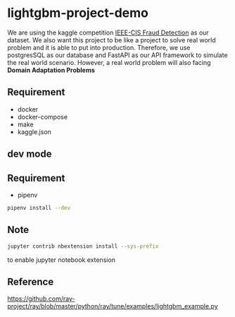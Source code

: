 # lightgbm-project-demo
We are using the kaggle competition [IEEE-CIS Fraud Detection](https://www.kaggle.com/c/ieee-fraud-detection/data) as our dataset. We also want this project to be like a project to solve real world problem and it is able to put into production. 
Therefore, we use postgresSQL as our database and FastAPI as our API framework to simulate the real world scenario. However, a real world problem will also facing **Domain Adaptation Problems** 

## Requirement
- docker
- docker-compose
- make 
- kaggle.json 

## dev mode
## Requirement
- pipenv 
```bash
pipenv install --dev
```
## Note
```bash
jupyter contrib nbextension install --sys-prefix
```
to enable jupyter notebook extension

## Reference
https://github.com/ray-project/ray/blob/master/python/ray/tune/examples/lightgbm_example.py